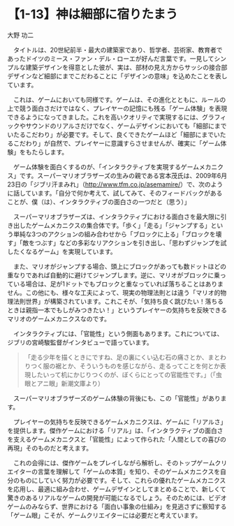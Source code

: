 # 【1-13】神は細部に宿りたまう

<div class="author">大野 功二</div>

　タイトルは、20世紀前半・最大の建築家であり、哲学者、芸術家、教育者であったドイツのミース・ファン・デル・ローエが好んだ言葉です。一見してシンプルな建築デザインを得意とした彼が、実は、部材の見え方からサッシの接合部デザインなど細部にまでこだわることに「デザインの意味」を込めたことを表しています。

　これは、ゲームにおいても同様です。ゲームは、その進化とともに、ルールの上で競う面白さだけではなく、プレイヤーの記憶にも残る「ゲーム体験」を表現できるようになってきました。これを高いクオリティで実現するには、グラフィックやサウンドのリアルさだけでなく、ゲームデザインにおいても「細部にまでいたるこだわり」が必要です。そして、良くできたゲームほど「細部にまでいたるこだわり」が自然で、プレイヤーに意識すらさせませんが、確実に「ゲーム体験」をもたらします。

　ゲーム体験を面白くするのが、「インタラクティブを実現するゲームメカニクス」です。スーパーマリオブラザーズの生みの親である宮本茂氏は、2009年6月23日の「ジブリ汗まみれ」（<a href="http://www.tfm.co.jp/asemamire/">http://www.tfm.co.jp/asemamire/</a>）で、次のように話しています。「自分で何か考えて、試してみて、そのフィードバックがあることが、僕（は）、インタラクティブの面白さの一つだと（思う）」

　スーパーマリオブラザーズは、インタラクティブにおける面白さを最大限に引き出したゲームメカニクスの集合体です。「歩く」「走る」「ジャンプする」という単純な3つのアクションの組み合わせから「ブロックに上る」「ブロックを壊す」「敵をつぶす」などの多彩なリアクションを引き出し、「思わずジャンプを試したくなるゲーム」を実現しています。

　また、マリオがジャンプする場合、頭上にブロックがあっても数ドットほどの重なりであれば自動的に避けてジャンプします。逆に、マリオがブロックに乗っている場合は、足が1ドットでもブロックと重なっていれば落ちることはありません。この他にも、様々な工夫によって、現実の物理法則とは違う「マリオ的物理法則世界」が構築されています。これこそが、「気持ち良く跳びたい！落ちるときは親指一本でもしがみつきたい！」というプレイヤーの気持ちを反映できるマリオのゲームメカニクスなのです。

　インタラクティブには、「官能性」という側面もあります。これについては、ジブリの宮崎駿監督がインタビューで語っています。

> 「走る少年を描くときにですね、足の裏にくい込む石の痛さとか、まとわりつく服の裾とか、そういうものを感じながら、走るってことを何とか表現したいって机にかじりつくのが、ぼくらにとっての官能性です。」（「虫眼とアニ眼」新潮文庫より）

　スーパーマリオブラザーズのゲーム体験の背後にも、この「官能性」があります。

　プレイヤーの気持ちを反映できるゲームメカニクスは、ゲームに「リアルさ」を提供します。傑作ゲームにおける「リアル」は、「インタラクティブの面白さを支えるゲームメカニクスと「官能性」によって作られた「人間としての喜びの再現」そのものだと考えます。

　これの会得には、傑作ゲームをプレイしながら解析し、そのトップゲームクリエイターの言葉を理解して「ゲームの本質」を知り、そのゲームメカニクスを自分のものにしていく努力が必要です。そして、これらの優れたゲームメカニクスを応用し、最適に組み合わせ、ゲームデザインとしてまとめることで、新しくて驚きのあるリアルなゲームの開発が可能になるでしょう。そのためには、ビデオゲームのみならず、世界における「面白い事象の仕組み」を見逃さずに察知する「ゲーム眼」こそが、ゲームクリエイターには必要だと考えています。
